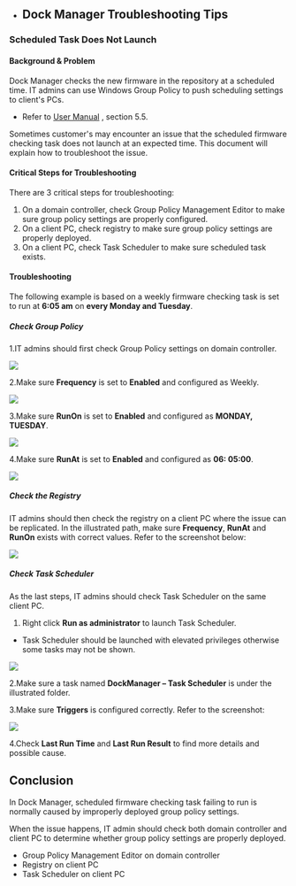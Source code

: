 - ## Dock Manager Troubleshooting Tips

### Scheduled Task Does Not Launch

#### Background & Problem

Dock Manager checks the new firmware in the repository at a scheduled time. IT admins can use Windows Group Policy to push scheduling settings to client's PCs.​

- Refer to [User Manual](https://download.lenovo.com/consumer/options/dockmanager_user_manual.pdf) , section 5.5.​

Sometimes customer's may encounter an issue that the scheduled firmware checking task does not launch at an expected time.​ This document will explain how to troubleshoot the issue.

#### Critical Steps for Troubleshooting

There are 3 critical steps for troubleshooting​:

   1. On a domain controller, check Group Policy Management Editor to make sure group policy settings are properly configured.​
   2. On a client PC, check registry to make sure group policy settings are properly deployed.​
   3. On a client PC, check Task Scheduler to make sure scheduled task exists.   

#### Troubleshooting

The following example is based on a weekly firmware checking task is set to run at **6:05 am** on **every Monday and Tuesday**.

##### Check Group Policy

1.IT admins should first check Group Policy settings on domain controller.

![](../img/guides/dm/ts1.png)

2.Make sure **Frequency** is set to **Enabled** and configured as Weekly.

![](../img/guides/dm/ts2.png)

3.Make sure **RunOn** is set to **Enabled** and configured as **MONDAY, TUESDAY**.

![](../img/guides/dm/ts3.png)

4.Make sure **RunAt** is set to **Enabled** and configured as **06: 05:00**.

![](../img/guides/dm/ts4.png)

##### Check the Registry

IT admins should then check the registry on a client PC where the issue can be replicated. In the illustrated path, make sure **Frequency**, **RunAt** and **RunOn** exists with correct values. Refer to the screenshot below:

![](../img/guides/dm/ts5.png)

##### Check Task Scheduler

As the last steps, IT admins should check Task Scheduler on the same client PC. 

1. Right click **Run as administrator** to launch Task Scheduler.​

- Task Scheduler should be launched with elevated privileges otherwise some tasks may not be shown.

![](../img/guides/dm/ts6.png)

2.Make sure a task named **DockManager – Task Scheduler** is under the illustrated folder.​

3.Make sure **Triggers** is configured correctly. Refer to the screenshot:

![](../img/guides/dm/ts7.png)

4.Check **Last Run Time** and **Last Run Result** to find more details and possible cause.

## Conclusion

In Dock Manager, scheduled firmware checking task failing to run is normally caused by improperly deployed group policy settings.​

When the issue happens, IT admin should check both domain controller and client PC to determine whether group policy settings are properly deployed.​

- Group Policy Management Editor on domain controller​
- Registry on client PC​
- Task Scheduler on client PC​
